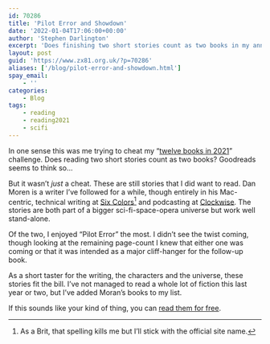 ```yaml
---
id: 70286
title: 'Pilot Error and Showdown'
date: '2022-01-04T17:06:00+00:00'
author: 'Stephen Darlington'
excerpt: 'Does finishing two short stories count as two books in my annual reading challenge?'
layout: post
guid: 'https://www.zx81.org.uk/?p=70286'
aliases: ['/blog/pilot-error-and-showdown.html']
spay_email:
    - ''
categories:
    - Blog
tags:
    - reading
    - reading2021
    - scifi
---
```


In one sense this was me trying to cheat my “[twelve books in 2021](/tag/reading2021)” challenge. Does reading two short stories count as two books? Goodreads seems to think so…

But it wasn’t *just* a cheat. These are still stories that I did want to read. Dan Moren is a writer I’ve followed for a while, though entirely in his Mac-centric, technical writing at [Six Colors](https://sixcolors.com)[^1] and podcasting at [Clockwise](https://www.relay.fm/clockwise). The stories are both part of a bigger sci-fi-space-opera universe but work well stand-alone.

Of the two, I enjoyed “Pilot Error” the most. I didn’t see the twist coming, though looking at the remaining page-count I knew that either one was coming or that it was intended as a major cliff-hanger for the follow-up book.

As a short taster for the writing, the characters and the universe, these stories fit the bill. I’ve not managed to read a whole lot of fiction this last year or two, but I’ve added Moran’s books to my list.

If this sounds like your kind of thing, you can [read them for free](https://dmoren.com/writing/short-stories/).

[^1]: As a Brit, that spelling kills me but I’ll stick with the official site name. 
